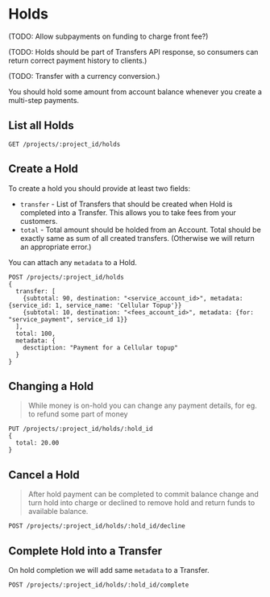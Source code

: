 # Holds

(TODO: Allow subpayments on funding to charge front fee?)

(TODO: Holds should be part of Transfers API response, so consumers can return correct payment history to clients.)

(TODO: Transfer with a currency conversion.)

You should hold some amount from account balance whenever you create a multi-step payments.

## List all Holds

```
GET /projects/:project_id/holds
```

## Create a Hold

To create a hold you should provide at least two fields:

- ```transfer``` - List of Transfers that should be created when Hold is completed into a Transfer. This allows you to take fees from your customers.
- ```total``` - Total amount should be holded from an Account. Total should be exactly same as sum of all created transfers. (Otherwise we will return an appropriate error.)

You can attach any ```metadata``` to a Hold.

```
POST /projects/:project_id/holds
{
  transfer: [
    {subtotal: 90, destination: "<service_account_id>", metadata: {service_id: 1, service_name: 'Cellular Topup'}}
    {subtotal: 10, destination: "<fees_account_id>", metadata: {for: "service_payment", service_id 1}}
  ],
  total: 100,
  metadata: {
    desctiption: "Payment for a Cellular topup"
  }
}
```

## Changing a Hold

> While money is on-hold you can change any payment details, for eg. to refund some part of money

```
PUT /projects/:project_id/holds/:hold_id
{
  total: 20.00
}
```

## Cancel a Hold

> After hold payment can be completed to commit balance change and turn hold into charge or declined to remove hold and return funds to available balance.

```
POST /projects/:project_id/holds/:hold_id/decline
```

## Complete Hold into a Transfer

On hold completion we will add same ```metadata``` to a Transfer.

```
POST /projects/:project_id/holds/:hold_id/complete
```
